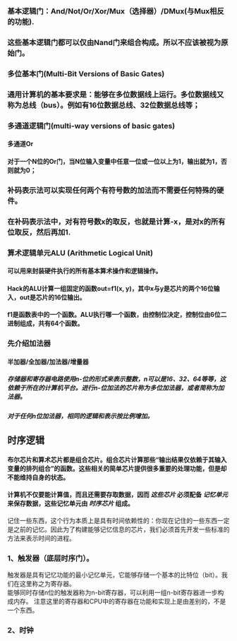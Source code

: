 ### 基本逻辑门：And/Not/Or/Xor/Mux（选择器）/DMux(与Mux相反的功能).
### 这些基本逻辑门都可以仅由Nand门来组合构成。所以不应该被视为原始门。

### 多位基本门(Multi-Bit Versions of Basic Gates)
### 通用计算机的基本要求是：能够在多位数据线上运行。多位数据线又称为总线（bus）。例如有16位数据总线、32位数据总线等；

### 多通道逻辑门(multi-way versions of basic gates)
#### 多通道Or
#### 对于一个N位的Or门，当N位输入变量中任意一位或一位以上为1，输出就为1，否则就为0；

### 补码表示法可以实现任何两个有符号数的加法而不需要任何特殊的硬件。
### 在补码表示法中，对有符号数x的取反，也就是计算-x，是对x的所有位取反，然后再加1.

### 算术逻辑单元ALU (Arithmetic Logical Unit)
#### 可以用来封装硬件执行的所有基本算术操作和逻辑操作。
#### Hack的ALU计算一组固定的函数out=f1(x, y)，其中x与y是芯片的两个16位输入，out是芯片的16位输出。
#### f1是函数表中的一个函数。ALU执行哪一个函数，由控制位决定，控制位由6位二进制组成，共有64个函数。

### 先介绍加法器
#### 半加器/全加器/加法器/增量器
##### 存储器和寄存器电路使用n-位的形式来表示整数，n可以是16、32、64等等，这依赖于所在的计算机平台。进行n-位加法的芯片称为多位加法器，或者简称为加法器。
##### 对于任何n位加法器，相同的逻辑和表示按比例增加。


## 时序逻辑
#### 布尔芯片和算术芯片都是组合芯片。组合芯片计算那些“输出结果仅依赖于其输入变量的排列组合”的函数。这些相关的简单芯片提供很多重要的处理功能，但是却不能维持自身的状态。
#### 计算机不仅要能计算值，而且还需要存取数据，因而 ***这些芯片*** 必须配备 ***记忆单元*** 来保存数据，这些记忆单元由 ***时序芯片*** 组成。
   记住一些东西，这个行为本质上是具有时间依赖性的：你现在记住的一些东西一定是之前的记忆。因此为了构建能够记忆信息的芯片，我们必须首先开发一些标准的方法来表示时间的进程。
### 1、触发器（底层时序门）。
触发器是具有记忆功能的最小记忆单元，它能够存储一个基本的比特位（bit）。我们在这里称之为寄存器。   
能够同时存储n位的触发器称为n-bit寄存器，可以利用一组n-bit寄存器进一步构成内存。   注意这里的寄存器和CPU中的寄存器在功能和实现上是由差别的，不是一个东西。
### 2、时钟